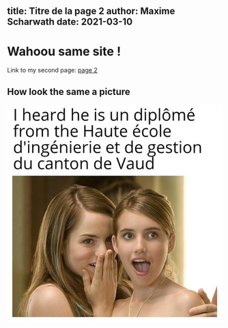 title: Titre de la page 2
author: Maxime Scharwath
date: 2021-03-10
---

# Wahoou same site !

Link to my second page: [page 2](../index.html)

## How look the same a picture
![Un meme](../dir2/photo.jpg)